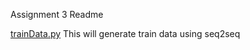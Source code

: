 Assignment 3 Readme

[trainData.py](https://github.com/hemprakashpatidar/CS6910/blob/main/Assignment3/trainData.py) This will generate train data using seq2seq
